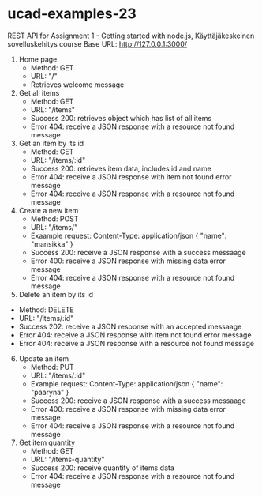 # ucad-examples-23
REST API for Assignment 1 - Getting started with node.js, Käyttäjäkeskeinen sovelluskehitys course
Base URL: http://127.0.0.1:3000/
1. Home page
   - Method: GET
   - URL: "/"
   - Retrieves welcome message
2. Get all items
   - Method: GET
   - URL: "/items"
   - Success 200: retrieves object which has list of all items
   - Error 404: receive a JSON response with a resource not found message
3. Get an item by its id 
   - Method: GET
   - URL: "/items/:id"
   - Success 200: retrieves item data, includes id and name
   - Error 404: receive a JSON response with item not found error message
   - Error 404: receive a JSON response with a resource not found message
4. Create a new item
   - Method: POST
   - URL: "/items/"
   - Exaample request:
       Content-Type: application/json
       {
         "name": "mansikka"
       }
   - Success 200: receive a JSON response with a success messaage
   - Error 400: receive a JSON response with missing data error message
   - Error 404: receive a JSON response with a resource not found message
5.  Delete an item by its id
   - Method: DELETE
   - URL: "/items/:id"
   - Success 202: receive a JSON response with an accepted messaage
   - Error 404: receive a JSON response with item not found error message
   - Error 404: receive a JSON response with a resource not found message
6. Update an item
   - Method: PUT
   - URL: "/items/:id"
   - Example request:
       Content-Type: application/json
       {
         "name": "päärynä"
       }
   - Success 200: receive a JSON response with a success messaage
   - Error 400: receive a JSON response with missing data error message
   - Error 404: receive a JSON response with a resource not found message
7. Get item quantity
   - Method: GET
   - URL: "/items-quantity"
   - Success 200: receive quantity of items data
   - Error 404: receive a JSON response with a resource not found message
